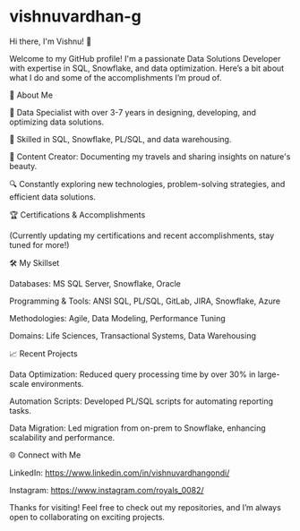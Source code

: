 ﻿# vishnuvardhan-g
Hi there, I'm Vishnu! 👋

Welcome to my GitHub profile! I'm a passionate Data Solutions Developer with expertise in SQL, Snowflake, and data optimization. Here’s a bit about what I do and some of the accomplishments I’m proud of.



🚀 About Me

💼 Data Specialist with over 3-7 years in designing, developing, and optimizing data solutions.

🧠 Skilled in SQL, Snowflake, PL/SQL, and data warehousing.

🎥 Content Creator: Documenting my travels and sharing insights on nature's beauty.


🔍 Constantly exploring new technologies, problem-solving strategies, and efficient data solutions.     

🏆 Certifications & Accomplishments

(Currently updating my certifications and recent accomplishments, stay tuned for more!)



🛠️ My Skillset

Databases: MS SQL Server, Snowflake, Oracle

Programming & Tools: ANSI SQL, PL/SQL, GitLab, JIRA, Snowflake, Azure

Methodologies: Agile, Data Modeling, Performance Tuning

Domains: Life Sciences, Transactional Systems, Data Warehousing




📈 Recent Projects

Data Optimization: Reduced query processing time by over 30% in large-scale environments.

Automation Scripts: Developed PL/SQL scripts for automating reporting tasks.

Data Migration: Led migration from on-prem to Snowflake, enhancing scalability and performance.




🌐 Connect with Me

LinkedIn: https://www.linkedin.com/in/vishnuvardhangondi/

Instagram: https://www.instagram.com/royals_0082/





Thanks for visiting! Feel free to check out my repositories, and I’m always open to collaborating on exciting projects.


